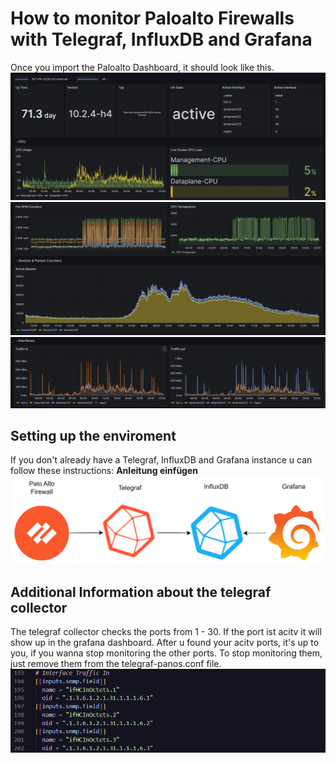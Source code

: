 # How to monitor Paloalto Firewalls with Telegraf, InfluxDB and Grafana
Once you import the Paloalto Dashboard, it should look like this.
![Dashboard](/paloalto/pictures/Dashboard1.png)
![Dashboard](/paloalto/pictures/Dashboard2.png)
![Dashboard](/paloalto/pictures/Dashbaord3.png)

## Setting up the enviroment
If you don't already have a Telegraf, InfluxDB and Grafana instance u can follow these instructions: **Anleitung einfügen**
![Monitoring architecture](/paloalto/pictures/MonitoringPaloAlto.png)

## Additional Information about the telegraf collector
The telegraf collector checks the ports from 1 - 30. If the port ist acitv it will show up in the grafana dashboard. After u found your acitv ports, it's up to you, if you wanna stop monitoring the other ports. To stop monitoring them, just remove them from the telegraf-panos.conf file.
![Monitored ports](/paloalto/pictures/PortsMonitroed.png)

